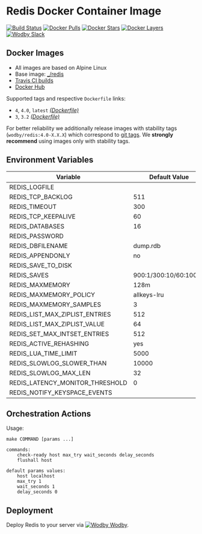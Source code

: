 # Redis Docker Container Image

[![Build Status](https://travis-ci.org/wodby/redis.svg?branch=master)](https://travis-ci.org/wodby/redis)
[![Docker Pulls](https://img.shields.io/docker/pulls/wodby/redis.svg)](https://hub.docker.com/r/wodby/redis)
[![Docker Stars](https://img.shields.io/docker/stars/wodby/redis.svg)](https://hub.docker.com/r/wodby/redis)
[![Docker Layers](https://images.microbadger.com/badges/image/wodby/redis.svg)](https://microbadger.com/images/wodby/redis)
[![Wodby Slack](http://slack.wodby.com/badge.svg)](http://slack.wodby.com)

## Docker Images

* All images are based on Alpine Linux
* Base image: [_/redis](https://hub.docker.com/r/_/redis)
* [Travis CI builds](https://travis-ci.org/wodby/gitlab) 
* [Docker Hub](https://hub.docker.com/r/wodby/gitlab)

[_(Dockerfile)_]: https://github.com/wodby/redis/tree/master/Dockerfile

Supported tags and respective `Dockerfile` links:

* `4`, `4.0`, `latest` [_(Dockerfile)_]
* `3`, `3.2` [_(Dockerfile)_]

For better reliability we additionally release images with stability tags (`wodby/redis:4.0-X.X.X`) which correspond to [git tags](https://github.com/wodby/redis/releases). We **strongly recommend** using images only with stability tags.

## Environment Variables

| Variable                        | Default Value         | Description |
| ------------------------------- | --------------------- | ----------- |
| REDIS_LOGFILE                   |                       |             |
| REDIS_TCP_BACKLOG               | 511                   |             |
| REDIS_TIMEOUT                   | 300                   |             |
| REDIS_TCP_KEEPALIVE             | 60                    |             |
| REDIS_DATABASES                 | 16                    |             |
| REDIS_PASSWORD                  |                       |             |
| REDIS_DBFILENAME                | dump.rdb              |             |
| REDIS_APPENDONLY                | no                    |             |
| REDIS_SAVE_TO_DISK              |                       |             |
| REDIS_SAVES                     | 900:1/300:10/60:10000 |             |
| REDIS_MAXMEMORY                 | 128m                  |             |
| REDIS_MAXMEMORY_POLICY          | allkeys-lru           |             |
| REDIS_MAXMEMORY_SAMPLES         | 3                     |             |
| REDIS_LIST_MAX_ZIPLIST_ENTRIES  | 512                   |             |
| REDIS_LIST_MAX_ZIPLIST_VALUE    | 64                    |             |
| REDIS_SET_MAX_INTSET_ENTRIES    | 512                   |             |
| REDIS_ACTIVE_REHASHING          | yes                   |             |
| REDIS_LUA_TIME_LIMIT            | 5000                  |             |
| REDIS_SLOWLOG_SLOWER_THAN       | 10000                 |             |
| REDIS_SLOWLOG_MAX_LEN           | 32                    |             |
| REDIS_LATENCY_MONITOR_THRESHOLD | 0                     |             |
| REDIS_NOTIFY_KEYSPACE_EVENTS    |                       |             |

## Orchestration Actions

Usage:
```
make COMMAND [params ...]
 
commands:
    check-ready host max_try wait_seconds delay_seconds
    flushall host
    
default params values:
    host localhost
    max_try 1
    wait_seconds 1
    delay_seconds 0
```

## Deployment

Deploy Redis to your server via [![Wodby](https://www.google.com/s2/favicons?domain=wodby.com) Wodby](https://cloud.wodby.com/stackhub/7548eb5a-c61b-4480-9f36-2501917692b3).

